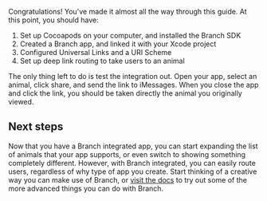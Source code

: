 
Congratulations! You've made it almost all the way through this guide. At this point, you should have:

1. Set up Cocoapods on your computer, and installed the Branch SDK
1. Created a Branch app, and linked it with your Xcode project
1. Configured Universal Links and a URI Scheme
1. Set up deep link routing to take users to an animal

The only thing left to do is test the integration out. Open your app, select an animal, click share, and send the link to iMessages. When you close the app and click the link, you should be taken directly the animal you originally viewed.

<!-- Go back to your Branch dashboard, and [create a new link](https://dashboard.branch.io/quick-links/qlc/config/). Name it anything you like, and then:

1. Click `Configure Options`
1. Select `+ More Data`
1. Set the `Key` to `animal`
1. Update the `Value`to either `cat` or `dog`
1. Click `Create now`

![image](/create_link.gif) -->

## Next steps

Now that you have a Branch integrated app, you can start expanding the list of animals that your app supports, or even switch to showing something completely different. However, with Branch integrated, you can easily route users, regardless of why type of app you create. Start thinking of a creative way you can make use of Branch, or [visit the docs](http://dev.branch.io/) to try out some of the more advanced things you can do with Branch.
